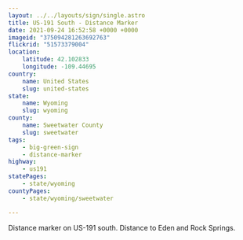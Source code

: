 ```yaml
---
layout: ../../layouts/sign/single.astro
title: US-191 South - Distance Marker
date: 2021-09-24 16:52:58 +0000 +0000
imageid: "375094281263692763"
flickrid: "51573379004"
location:
    latitude: 42.102833
    longitude: -109.44695
country:
    name: United States
    slug: united-states
state:
    name: Wyoming
    slug: wyoming
county:
    name: Sweetwater County
    slug: sweetwater
tags:
    - big-green-sign
    - distance-marker
highway:
    - us191
statePages:
    - state/wyoming
countyPages:
    - state/wyoming/sweetwater

---
```

Distance marker on US-191 south.  Distance to Eden and Rock Springs.